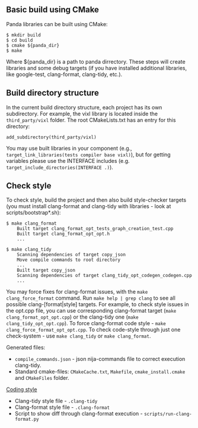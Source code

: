 ## Basic build using CMake

Panda libraries can be built using CMake:
```
$ mkdir build
$ cd build
$ cmake ${panda_dir}
$ make
```

Where ${panda_dir} is a path to panda dirrectory.
These steps will create libraries and some debug targets (if you have installed additional libraries, like google-test, clang-format, clang-tidy, etc.).

## Build directory structure

In the current build directory structure, each project has its own subdirectory. For example, the vixl library is located inside the `third_party/vixl` folder. The root CMakeLists.txt has an entry for this directory:
```
add_subdirectory(third_party/vixl)
```
You may use built libraries in your component (e.g., `target_link_libraries(tests compiler base vixl)`), but for getting variables please use the INTERFACE includes (e.g. `target_include_directories(INTERFACE .)`).


## Check style 

To check style, build the project and then also build style-checker targets (you must install clang-format and clang-tidy with libraries - look at scripts/bootstrap*.sh):
```
$ make clang_format
    Built target clang_format_opt_tests_graph_creation_test.cpp
    Built target clang_format_opt_opt.h
    ...

$ make clang_tidy
    Scanning dependencies of target copy_json
    Move compile commands to root directory
    ...
    Built target copy_json
    Scanning dependencies of target clang_tidy_opt_codegen_codegen.cpp
    ...
```

You may force fixes for clang-format issues, with the `make clang_force_format` command.
Run `make help | grep clang` to see all possible clang-[format|style] targets.
For example, to check style issues in the opt.cpp file, you can use corresponding clang-format target (`make clang_format_opt_opt.cpp`) or the clang-tidy one (`make clang_tidy_opt_opt.cpp`). To force clang-format code style - `make clang_force_format_opt_opt.cpp`.
To check code-style through just one check-system - use `make clang_tidy` or `make clang_format`.

Generated files: 
*  `compile_commands.json` - json nija-commands file to correct execution clang-tidy.
*  Standard cmake-files: `CMakeCache.txt`, `Makefile`, `cmake_install.cmake`  and `CMakeFiles` folder.

[Coding style](../docs/coding-style.md)

*  Clang-tidy style file - `.clang-tidy`
*  Clang-format style file - `.clang-format`
*  Script to show diff through clang-format execution - `scripts/run-clang-format.py`

